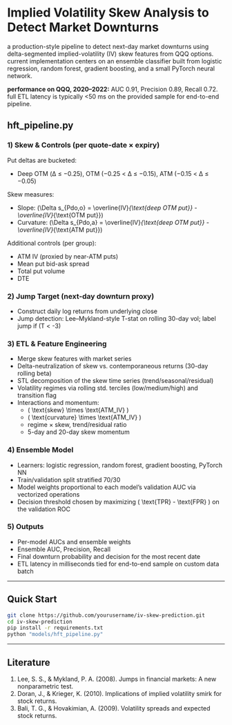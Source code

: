 # Implied Volatility Skew Analysis to Detect Market Downturns

 a production-style pipeline to detect next-day market downturns using delta-segmented implied-volatility (IV) skew features from QQQ options. current implementation centers on an ensemble classifier built from logistic regression, random forest, gradient boosting, and a small PyTorch neural network.

**performance on QQQ, 2020–2022:** AUC 0.91, Precision 0.89, Recall 0.72. full ETL latency is typically <50 ms on the provided sample for end-to-end pipeline.


##  hft_pipeline.py

### 1) Skew & Controls (per quote-date × expiry)

Put deltas are bucketed:
* Deep OTM (Δ ≤ −0.25), OTM (−0.25 < Δ ≤ −0.15), ATM (−0.15 < Δ ≤ −0.05)

Skew measures:
* Slope: (\Delta s_{Pdo,o} = \overline{IV}*{\text{deep OTM put}} - \overline{IV}*{\text{OTM put}})
* Curvature: (\Delta s_{Pdo,a} = \overline{IV}*{\text{deep OTM put}} - \overline{IV}*{\text{ATM put}})

Additional controls (per group):
* ATM IV (proxied by near-ATM puts)
* Mean put bid-ask spread
* Total put volume
* DTE

### 2) Jump Target (next-day downturn proxy)
* Construct daily log returns from underlying close
* Jump detection: Lee–Mykland-style T-stat on rolling 30-day vol; label jump if (T < -3)

### 3) ETL & Feature Engineering
* Merge skew features with market series
* Delta-neutralization of skew vs. contemporaneous returns (30-day rolling beta)
* STL decomposition of the skew time series (trend/seasonal/residual)
* Volatility regimes via rolling std. terciles (low/medium/high) and transition flag
* Interactions and momentum:
  * ( \text{skew} \times \text{ATM_IV} )
  * ( \text{curvature} \times \text{ATM_IV} )
  * regime × skew, trend/residual ratio
  * 5-day and 20-day skew momentum

### 4) Ensemble Model 
* Learners: logistic regression, random forest, gradient boosting, PyTorch NN
* Train/validation split stratified 70/30
* Model weights proportional to each model’s validation AUC via vectorized operations
* Decision threshold chosen by maximizing ( \text{TPR} - \text{FPR} ) on the validation ROC

### 5) Outputs
* Per-model AUCs and ensemble weights
* Ensemble AUC, Precision, Recall
* Final downturn probability and decision for the most recent date
* ETL latency in milliseconds tied for end-to-end sample on custom data batch

---

## Quick Start

```bash
git clone https://github.com/yourusername/iv-skew-prediction.git
cd iv-skew-prediction
pip install -r requirements.txt
python "models/hft_pipeline.py"
```

---

## Literature

1. Lee, S. S., & Mykland, P. A. (2008). Jumps in financial markets: A new nonparametric test.
2. Doran, J., & Krieger, K. (2010). Implications of implied volatility smirk for stock returns.
3. Bali, T. G., & Hovakimian, A. (2009). Volatility spreads and expected stock returns.

